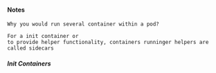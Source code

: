 #### Notes

    Why you would run several container within a pod?

    For a init container or
    to provide helper functionality, containers runninger helpers are called sidecars

#####  Init Containers

    
